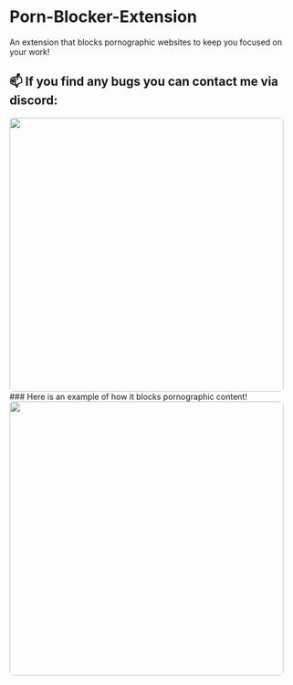 # Porn-Blocker-Extension
An extension that blocks pornographic websites to keep you focused on your work!
## 📫 If you find any bugs you can contact me via discord:
<img src='https://discord.c99.nl/widget/theme-4/903262208388132945.png' style='border-radius: 0.4rem; width: 30rem' />
### Here is an example of how it blocks pornographic content!
<img src='https://i.ibb.co/gSrFHhX/image.png' style='border-radius: 0.4rem; width: 30rem' />

